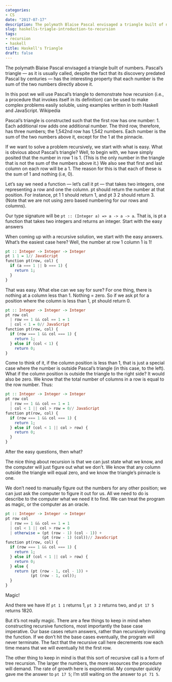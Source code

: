 ```yaml
---
categories:
- CS
date: "2017-07-17"
description: The polymath Blaise Pascal envisaged a triangle built of numbers. Pascal’s triangle — as it is usually called, despite the fact that its discovery predated Pascal by centuries — has the interesting property that each number is the sum of the two numbers directly above it.
slug: haskells-triagle-introduction-to-recursion
tags:
- recursion
- haskell
title: Haskell's Triangle
draft: false
---
```


The polymath Blaise Pascal envisaged a triangle built of numbers. Pascal’s triangle — as it is usually called, despite the fact that its discovery predated Pascal by centuries — has the interesting property that each number is the sum of the two numbers directly above it.

In this post we will use Pascal’s triangle to demonstrate how recursion (i.e., a procedure that invokes itself in its definition) can be used to make complex problems easily soluble, using examples written in both Haskell and JavaScript.
Wikipedia

Pascal’s triangle is constructed such that the first row has one number: 1. Each additional row adds one additional number. The third row, therefore, has three numbers; the 1,542nd row has 1,542 numbers. Each number is the sum of the two numbers above it, except for the 1 at the pinnacle.

If we want to solve a problem recursively, we start with what is easy. What is obvious about Pascal’s triangle? Well, to begin with, we have simply posited that the number in row 1 is 1. (This is the only number in the triangle that is not the sum of the numbers above it.) We also see that first and last column on each row will be a 1. The reason for this is that each of these is the sum of 1 and nothing (i.e, 0).

Let’s say we need a function — let’s call it pt — that takes two integers, one representing a row and one the column. pt should return the number at that position. For instance, pt 1 1 should return 1, and pt 3 2 should return 3. (Note that we are not using zero based numbering for our rows and columns).

Our type signature will be `pt :: (Integer a) => a -> a -> a`. That is, is pt a function that takes two integers and returns an integer.
Start with the easy answers

When coming up with a recursive solution, we start with the easy answers. What’s the easiest case here? Well, the number at row 1 column 1 is 1!

```haskell
pt :: Integer -> Integer -> Integer
pt 1 1 = 1// JavaScript
function pt(row, col) {
  if (a === 1 || b === 1) {
    return 1;
  }
}
```

That was easy. What else can we say for sure? For one thing, there is nothing at a column less than 1. Nothing = zero. So if we ask pt for a position where the column is less than 1, pt should return 0.

```haskell
pt :: Integer -> Integer -> Integer
pt row col
  | row == 1 && col == 1 = 1
  | col < 1 = 0// JavaScript
function pt(row, col) {
  if (row === 1 && col === 1) {
    return 1;
  } else if (col < 1) {
    return 0;
}
```

Come to think of it, if the column position is less than 1, that is just a special case where the number is outside Pascal’s triangle (in this case, to the left). What if the column position is outside the triangle to the right side? It would also be zero. We know that the total number of columns in a row is equal to the row number. Thus:

```haskell
pt :: Integer -> Integer -> Integer
pt row col
  | row == 1 && col == 1 = 1
  | col < 1 || col > row = 0// JavaScript
function pt(row, col) {
  if (row === 1 && col === 1) {
    return 1;
  } else if (col < 1 || col > row) {
    return 0;
  }
}
```

After the easy questions, then what?

The nice thing about recursion is that we can just state what we know, and the computer will just figure out what we don’t. We know that any column outside the triangle will equal zero, and we know the triangle’s pinnacle is one.

We don’t need to manually figure out the numbers for any other position; we can just ask the computer to figure it out for us. All we need to do is describe to the computer what we need it to find. We can treat the program as magic, or the computer as an oracle.

```haskell
pt :: Integer -> Integer -> Integer
pt row col
  | row == 1 && col == 1 = 1
  | col < 1 || col > row = 0
  | otherwise = (pt (row - 1) (col - 1)) +
                (pt (row - 1) (col))// JavaScript
function pt(row, col) {
  if (row === 1 && col === 1) {
    return 1;
  } else if (col < 1 || col > row) {
    return 0;
  } else {
    return (pt (row - 1, col - 1)) +
           (pt (row - 1, col));
  }
}
```

Magic!

And there we have it! `pt 1 1` returns 1, `pt 3 2` returns two, and `pt 17 5` returns 1820.

But it’s not really magic. There are a few things to keep in mind when constructing recursive functions, most importantly the base case imperative. Our base cases return answers, rather than recursively invoking the function. If we don’t hit the base cases eventually, the program will never terminate. The fact that the recursive call here decrements row each time means that we will eventually hit the first row.

The other thing to keep in mind is that this sort of recursive call is a form of tree recursion. The larger the numbers, the more resources the procedure will demand. The rate of growth here is exponential. My computer quickly gave me the answer to `pt 17 5`; I’m still waiting on the answer to `pt 71 5`.
